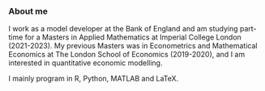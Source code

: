 ### About me
I work as a model developer at the Bank of England and am studying part-time for a Masters in Applied Mathematics at Imperial College London (2021-2023). My previous Masters was in Econometrics and Mathematical Economics at The London School of Economics (2019-2020), and I am interested in quantitative economic modelling.

I mainly program in R, Python, MATLAB and LaTeX.
<!--
Here are some ideas to get you started:

- 🔭 I’m currently working on ...
- 🌱 I’m currently learning ...
- 👯 I’m looking to collaborate on ...
- 🤔 I’m looking for help with ...
- 💬 Ask me about ...
- 📫 How to reach me: ...
- 😄 Pronouns: ...
- ⚡ Fun fact: ...
-->
